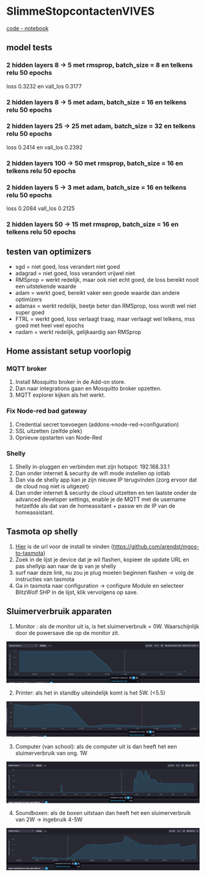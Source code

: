 # SlimmeStopcontactenVIVES

[code - notebook](https://colab.research.google.com/drive/1pjBKEyINliCrKm2UD8AyNFnTkva3qZNF?usp=sharing)

## model tests

### 2 hidden layers 8 -> 5 met rmsprop, batch_size = 8 en telkens relu 50 epochs

loss 0.3232 en vall_los 0.3177

### 2 hidden layers 8 -> 5 met adam, batch_size = 16 en telkens relu 50 epochs

### 2 hidden layers 25 -> 25 met adam, batch_size = 32 en telkens relu 50 epochs

loss 0.2414 en vall_los 0.2392

### 2 hidden layers 100 -> 50 met rmsprop, batch_size = 16 en telkens relu 50 epochs

### 2 hidden layers 5 -> 3 met adam, batch_size = 16 en telkens relu 50 epochs

loss 0.2084 vall_los 0.2125

### 2 hidden layers 50 -> 15 met rmsprop, batch_size = 16 en telkens relu 50 epochs

## testen van optimizers

- sgd = niet goed, loss verandert niet goed
- adagrad = niet goed, loss verandert vrijwel niet
- RMSprop = werkt redelijk, maar ook niet echt goed, de loss bereikt nooit een uitstekende waarde
- adam = werkt goed, bereikt vaker een goede waarde dan andere optimizers
- adamax = werkt redelijk, beetje beter dan RMSprop, loss wordt wel niet super goed
- FTRL = werkt goed, loss verlaagt traag, maar verlaagt wel telkens, mss goed met heel veel epochs
- nadam = werkt redelijk, gelijkaardig aan RMSprop

## Home assistant setup voorlopig

### MQTT broker

1. Install Mosquitto broker in de Add-on store.
2. Dan naar integrations gaan en Mosquitto broker opzetten.
3. MQTT explorer kijken als het werkt.

### Fix Node-red bad gateway

1. Credential secret toevoegen (addons->node-red->configuration)
2. SSL uitzetten (zelfde plek)
3. Opnieuw opstarten van Node-Red

### Shelly

1. Shelly in-pluggen en verbinden met zijn hotspot: 192.168.33.1
2. Dan onder internet & security de wifi mode instellen op iotlab
3. Dan via de shelly app kan je zijn nieuwe IP terugvinden (zorg ervoor dat de cloud nog niet is uitgezet)
4. Dan onder internet & security de cloud uitzetten en ten laatste onder de advanced developer settings, enable je de MQTT met de username hetzelfde als dat van de homeassitant + passw en de IP van de homeassistant.

## Tasmota op shelly

1. [Hier](https://templates.blakadder.com/shelly_plug_S.html) is de url voor de install te vinden (https://github.com/arendst/mgos-to-tasmota)
2. Zoek in de lijst je device dat je wil flashen, kopieer de update URL en pas shellyip aan naar de ip van je shelly
3. surf naar deze link, nu zou je plug moeten beginnen flashen -> volg de instructies van tasmota
4. Ga in tasmota naar configuration -> configure Module en selecteer BlitzWolf SHP in de lijst, klik vervolgens op save.

## Sluimerverbruik apparaten

1. Monitor : als de monitor uit is, is het sluimerverbruik = 0W. Waarschijnlijk door de powersave die op de monitor zit.

![monitor_sluimerverbruik](./img/monitor_sluimerverbruik.png)

2. Printer: als het in standby uiteindelijk komt is het 5W. (<5.5)

![printer_sluimerverbruik](./img/printer_sluimerverbruik.png)

3. Computer (van school): als de computer uit is dan heeft het een sluimerverbruik van ong. 1W

![computer_sluimerverbruik](./img/computer_sluimerverbruik.png)

4. Soundboxen: als de boxen uitstaan dan heeft het een sluimerverbruik van 2W -> ingebruik 4-5W

![soundboxen_sluimerverbruik](./img/soudboxen_sluimerverbruik.png)
